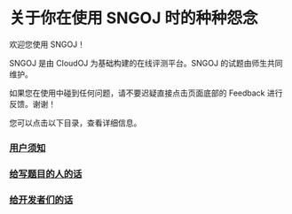 # 关于你在使用 SNGOJ 时的种种怨念

欢迎您使用 SNGOJ！

SNGOJ 是由 CloudOJ 为基础构建的在线评测平台。SNGOJ 的试题由师生共同维护。

如果您在使用中碰到任何问题，请不要迟疑直接点击页面底部的 Feedback 进行反馈。谢谢！

您可以点击以下目录，查看详细信息。

### [用户须知](/oj/help/view/guide-to-user)
### [给写题目的人的话](/oj/help/view/guide-to-admin)
### [给开发者们的话](/oj/help/view/guide-to-dev)
